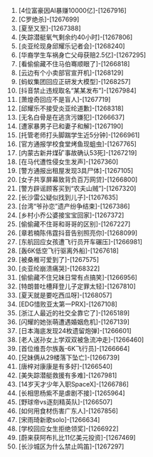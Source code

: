 
1. [4位富豪因AI暴赚10000亿]-[1267916]
1. [C罗绝杀]-[1267699]
1. [夏至又至]-[1267388]
1. [失踪潜艇氧气剩余约40小时]-[1267806]
1. [炎亚纶现身邱耀乐记者会]-[1268240]
1. [华裔学生车祸身亡父母获赔2.5亿]-[1267295]
1. [看偷偷藏不住马伯骞顺眼了]-[1266818]
1. [云边有个小卖部官宣开机]-[1268129]
1. [蚂蚁集团回应正研发大模型]-[1268257]
1. [抖音禁止违规取名“某某发布”]-[1267984]
1. [萧煌奇回应不是盲人]-[1267719]
1. [邱耀乐不接受炎亚纶道歉]-[1268318]
1. [无名白骨是在逃贪污嫌犯]-[1266637]
1. [遭家暴男子已和妻子和解]-[1267190]
1. [托管老师打头脚踹学生近5分钟]-[1266961]
1. [官方通报学校食堂烤鱼现蛆虫]-[1267765]
1. [内蒙古新井煤矿事故确认53死]-[1267219]
1. [在马代遭性侵女生发声]-[1267360]
1. [警方通报出租屋发现3具尸体]-[1267105]
1. [女子共享屏幕致背负百万网贷]-[1266800]
1. [警方辟谣顾客买到“农夫山贼”]-[1267320]
1. [长沙雷公疑似找到儿子]-[1267635]
1. [台湾“爷孙恋”遗产纷争结束]-[1267386]
1. [乡村小乔公婆接宝宝回家]-[1267372]
1. [偷偷藏不住哥和哥哥的区别]-[1267227]
1. [章若楠陈伟霆抖音告别照亮你]-[1268099]
1. [东航回应女孩遭飞行员开车碾压]-[1266981]
1. [轰6K低空飞行驱离外船]-[1267618]
1. [被桑稚可爱到了]-[1267575]
1. [炎亚纶崩溃痛哭]-[1268322]
1. [偷偷藏不住兄妹日常有点搞笑]-[1266956]
1. [特朗普吐槽拜登儿子定罪太轻]-[1267810]
1. [夏天就是要吃西瓜呀]-[1268057]
1. [EDG惜败亚太第一PRX]-[1267108]
1. [浙江人最近的社交全靠它了]-[1265189]
1. [闪耀的她张萌遭遇婚姻危机]-[1267139]
1. [日本海底发现24枚遗留炮弹]-[1266601]
1. [老人送孙女上学双双被急流冲走]-[1266460]
1. [首位维吾尔族轰-6K飞行员]-[1266664]
1. [兄妹俩从29楼落下坠亡]-[1266739]
1. [唐梓对康康是有多好]-[1266540]
1. [美失踪潜艇救援有多难]-[1267981]
1. [14岁天才少年入职SpaceX]-[1266786]
1. [长相思杨紫不是虐剧不接]-[1265964]
1. [野球帝vs逐刻精英队]-[1266507]
1. [如何用食材伤害广东人]-[1267856]
1. [宋雨琦新歌solo]-[1266634]
1. [学校回应女生拒绝领奖]-[1266922]
1. [蔚来获阿布扎比11亿美元投资]-[1267469]
1. [长沙城区为什么禁止鸣笛]-[1267297]